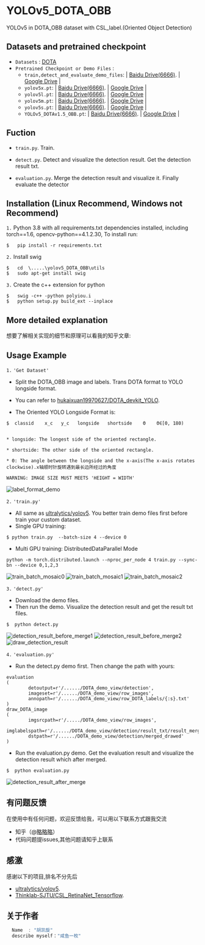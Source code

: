 # YOLOv5_DOTA_OBB
YOLOv5 in DOTA_OBB dataset with CSL_label.(Oriented Object Detection)


## Datasets and pretrained checkpoint
* `Datasets` : [DOTA](https://link.zhihu.com/?target=http%3A//captain.whu.edu.cn/DOTAweb/)
* `Pretrained Checkpoint or Demo Files` : 
    * `train,detect_and_evaluate_demo_files`:  | [Baidu Drive(6666)](https://pan.baidu.com/s/19BGy_UIdk8N-mSjHBMI0QQ). |  [Google Drive](https://drive.google.com/file/d/1MdKTgXQpHFBk_RN9UDSIB42M5e8zQaTP/view?usp=sharing) |
    * `yolov5x.pt`:  | [Baidu Drive(6666)](https://pan.baidu.com/s/1pH6EGKZiIyGtoqUe3F8eWQ). |  [Google Drive](https://drive.google.com/file/d/1hGPB7iOl3EmB2vfm44xMpHJV8hPufHn2/view?usp=sharing) |
    * `yolov5l.pt`:  | [Baidu Drive(6666)](https://pan.baidu.com/s/16is2mx879jk9_4RHwcIgKw). |  [Google Drive](https://drive.google.com/file/d/12ljwafulmAP1i9XsaeYvEnIUd18agJcT/view?usp=sharing) |
    * `yolov5m.pt`:  | [Baidu Drive(6666)](https://pan.baidu.com/s/1ZQoxEB-1mtBAk3A-Rt85-A). |  [Google Drive](https://drive.google.com/file/d/1VSDegIUgTh-fMDIjuwTSQaZ1w5bVx2Vd/view?usp=sharing) |
    * `yolov5s.pt`:  | [Baidu Drive(6666)](https://pan.baidu.com/s/1jm7ijb0a3LVkg8P2bkmJnw). |  [Google Drive](https://drive.google.com/file/d/1ePo6OM8MbxG8nAkZS_Bt7cmnChSlKBmo/view?usp=sharing) |
    * `YOLOv5_DOTAv1.5_OBB.pt`:  | [Baidu Drive(6666)](https://pan.baidu.com/s/1WSJFwwM5nyWgPLzAV6rp8Q). |  [Google Drive](https://drive.google.com/file/d/171xlq49JEiKJ3L-UEV9tICXltPs92dLk/view?usp=sharing) |

## Fuction
* `train.py`.  Train.

* `detect.py`. Detect and visualize the detection result. Get the detection result txt.

* `evaluation.py`.  Merge the detection result and visualize it. Finally evaluate the detector



## Installation  (Linux Recommend, Windows not Recommend)
`1.` Python 3.8 with all requirements.txt dependencies installed, including torch==1.6, opencv-python==4.1.2.30, To install run:
```
$   pip install -r requirements.txt
```
`2.` Install swig
```
$   cd  \.....\yolov5_DOTA_OBB\utils
$   sudo apt-get install swig
```
`3.` Create the c++ extension for python
```
$   swig -c++ -python polyiou.i
$   python setup.py build_ext --inplace
```



## More detailed explanation
想要了解相关实现的细节和原理可以看我的知乎文章:   


## Usage Example
`1.` `'Get Dataset' `
 
* Split the DOTA_OBB image and labels. Trans DOTA format to YOLO longside format.

* You can refer to  [hukaixuan19970627/DOTA_devkit_YOLO](https://github.com/hukaixuan19970627/DOTA_devkit_YOLO).

* The Oriented YOLO Longside Format is:

```
$  classid    x_c   y_c   longside   shortside    Θ    Θ∈[0, 180)


* longside: The longest side of the oriented rectangle.

* shortside: The other side of the oriented rectangle.

* Θ: The angle between the longside and the x-axis(The x-axis rotates clockwise).x轴顺时针旋转遇到最长边所经过的角度
```
`WARNING: IMAGE SIZE MUST MEETS 'HEIGHT = WIDTH'`

![label_format_demo](./label_format_demo.png)

`2.` `'train.py'` 

* All same as [ultralytics/yolov5](https://github.com/ultralytics/yolov5).  You better train demo files first before train your custom dataset.
* Single GPU training:
```
$ python train.py  --batch-size 4 --device 0
```
* Multi GPU training:  DistributedDataParallel Mode 
```
python -m torch.distributed.launch --nproc_per_node 4 train.py --sync-bn --device 0,1,2,3
```

![train_batch_mosaic0](./train_batch0.jpg)
![train_batch_mosaic1](./train_batch1.jpg)
![train_batch_mosaic2](./train_batch2.jpg)


`3.` `'detect.py'` 
    
* Download the demo files.
* Then run the demo. Visualize the detection result and get the result txt files.

```
$  python detect.py
```

![detection_result_before_merge1](./P0004__1__0___0.png)
![detection_result_before_merge2](./P0004__1__0___440.png)
![draw_detection_result](./P1478__1__853___824.png)



`4.` `'evaluation.py'` 

* Run the detect.py demo first. Then change the path with yours:
```
evaluation
(
        detoutput=r'/....../DOTA_demo_view/detection',
        imageset=r'/....../DOTA_demo_view/row_images',
        annopath=r'/....../DOTA_demo_view/row_DOTA_labels/{:s}.txt'
)
draw_DOTA_image
(
        imgsrcpath=r'/...../DOTA_demo_view/row_images',
        imglabelspath=r'/....../DOTA_demo_view/detection/result_txt/result_merged',
        dstpath=r'/....../DOTA_demo_view/detection/merged_drawed'
)
```

* Run the evaluation.py demo. Get the evaluation result and visualize the detection result which after merged.
```
$  python evaluation.py
```

![detection_result_after_merge](./P0004_.png)


## 有问题反馈
在使用中有任何问题，欢迎反馈给我，可以用以下联系方式跟我交流

* 知乎（@[略略略](https://www.zhihu.com/people/lue-lue-lue-3-92-86)）
* 代码问题提issues,其他问题请知乎上联系


## 感激
感谢以下的项目,排名不分先后

* [ultralytics/yolov5](https://github.com/ultralytics/yolov5).
* [Thinklab-SJTU/CSL_RetinaNet_Tensorflow](https://github.com/Thinklab-SJTU/CSL_RetinaNet_Tensorflow).

## 关于作者

```javascript
  Name  : "胡凯旋"
  describe myself："咸鱼一枚"
  
```
